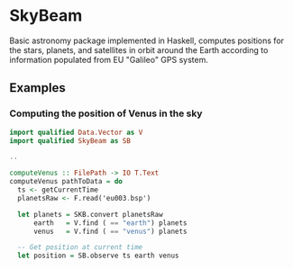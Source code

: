 # SkyBeam
Basic astronomy package implemented in Haskell, computes positions for the stars, planets, and satellites in orbit around the Earth according to information populated from EU "Galileo" GPS system.

## Examples

### Computing the position of Venus in the sky

```haskell
import qualified Data.Vector as V
import qualified SkyBeam as SB

..

computeVenus :: FilePath -> IO T.Text
computeVenus pathToData = do
  ts <- getCurrentTime
  planetsRaw <- F.read('eu003.bsp')

  let planets = SKB.convert planetsRaw
      earth   = V.find ( == "earth") planets
	  venus   = V.find ( == "venus") planets

  -- Get position at current time
  let position = SB.observe ts earth venus

```
